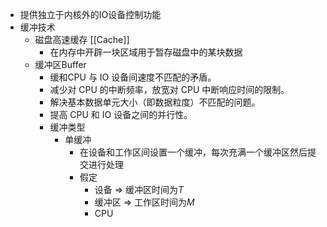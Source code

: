 - 提供独立于内核外的IO设备控制功能
- 缓冲技术
	- 磁盘高速缓存 [[Cache]]
		- 在内存中开辟一块区域用于暂存磁盘中的某块数据
	- 缓冲区Buffer
		- 缓和CPU 与 IO 设备间速度不匹配的矛盾。
		- 减少对 CPU 的中断频率，放宽对 CPU 中断响应时间的限制。
		- 解决基本数据单元大小（即数据粒度）不匹配的问题。
		- 提高 CPU 和 IO 设备之间的并行性。
		- 缓冲类型
			- 单缓冲
				- 在设备和工作区间设置一个缓冲，每次充满一个缓冲区然后提交进行处理
				- 假定
					- 设备 => 缓冲区时间为$T$
					- 缓冲区 => 工作区时间为$M$
					- CPU